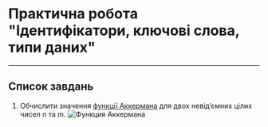 # Практична робота "Ідентифікатори, ключові слова, типи даних"
----
## Список завдань
1. Обчислити значення [функції Аккермана](https://uk.wikipedia.org/wiki/%D0%A4%D1%83%D0%BD%D0%BA%D1%86%D1%96%D1%8F_%D0%90%D0%BA%D0%B5%D1%80%D0%BC%D0%B0%D0%BD%D0%B0) для двох невідʼємних цілих чисел n та m.
![Функция Аккермана](https://github.com/zourabchik/identifikatori-tipi-34-zourabchik/raw/master/ackerman_function.png)